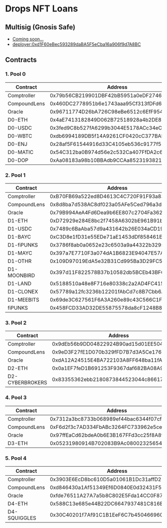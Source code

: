 # Drops NFT Loans

## Multisig (Gnosis Safe)

- [Coming soon...](https://gnosis-safe.io/app)
- [deployer:0xd1F60eBec593289daBA5F5eCba16a906f9d7A8BC](https://etherscan.io/address/0xd1f60ebec593289daba5f5ecba16a906f9d7a8bc)

## Contracts

### 1. Pool 0

| Contract     | Address                                    | Owner    |
| ------------ | ------------------------------------------ | -------- |
| Comptroller  | 0x79b56CB219901DBF42bB5951a0eDF27465F96206 | Deployer |
| CompoundLens | 0x460DC2778951b6e1743aaa95Cf313fDFd61f1ecA | ---      |
| Oracle       | 0x96711774D26bA726C98eBe6512c6EfF954a2e575 | ---      |
| D0-ETH       | 0x4aE7413182849D062B72518928a4b2DE87F0e411 | ---      |
| D0-USDC      | 0x3fed9C8b527fA6299b3044E5178ACc34eC2e25e2 | ---      |
| D0-WBTC      | 0xdb6994189DB5f14A9261CF0420cC377BADaB03bE | ---      |
| D0-ENJ       | 0x28af5F61544916d33C4105eb536c9177f5523b67 | ---      |
| D0-MATIC     | 0x54C312ba0B974d56e2c532Ca407FfDA2c6a14793 | ---      |
| D0-DOP       | 0xAa08183a98b10BBAdb9CCAa852319382120D4683 | ---      |

### 2. Pool 1

| Contract     | Address                                    | Owner    |
| ------------ | ------------------------------------------ | -------- |
| Comptroller  | 0xB70FB69a522ed8D4613C4C720F91F93a836EE2f5 | Deployer |
| CompoundLens | 0x8d8ba7d538AC8df023a05AFe5Ced796a3dc14E09 | ---      |
| Oracle       | 0x79B994AeA4Fd6Dea9b6EE807c2704Fa36219b5f6 | ---      |
| D1-ETH       | 0xD72929e284E8bc2f7458A6302bE961B91bccB339 | ---      |
| D1-USDC      | 0x7489c6BaAba57d9a431642b26E034aCD191039f7 | ---      |
| D1-BAYC      | 0xC3D8e1fD31e55EDe71aE1453dDf858461E23B59a | ---      |
| D1-fiPUNKS   | 0x3786f8ab0a0652e23c6503a9a44322b3295608fe | ---      |
| D1-MAYC      | 0x397a7E7710F3a074dA1B6823E94047E57A5db896 | ---      |
| D1-OTHR      | 0x109D97019EdA5e32B31Cd995Ba3D29FC5A3e7c97 | ---      |
| D1-MOONBIRD  | 0x397d11F822578B37b10582db5BCEb43BF6E7C85b | ---      |
| D1-LAND      | 0x5188510a48e8F716e80338c2a2AD4FC415aFC290 | ---      |
| D1-CLONEX    | 0x57789a12fc3236b12201fAbCd7c8B7Cbb6A94727 | ---      |
| D1-MEEBITS   | 0x69de3C627561F6A3A260e89c43C566C1F3c93E23 | ---      |
| fiPUNKS      | 0x458FCD33AD32DE55875578da8cF1248B8765EC95 | ---      |

### 3. Pool 2

| Contract        | Address                                    | Owner    |
| --------------- | ------------------------------------------ | -------- |
| Comptroller     | 0x9dEb56b9DD04822924B90ad15d01EE50415f8bC7 | Deployer |
| CompoundLens    | 0x9eD3F27fE1D070b329fFD7B7d3A5Ce176D845884 | ---      |
| Oracle          | 0xdA12A24515E4BA722103A8FF648ba11fAF7992E1 | ---      |
| D2-ETH          | 0x0a1EF7feD1B691253F9367daf682BA08A9D2fD9C | ---      |
| D2-CYBERBROKERS | 0x83355362ebb2180873844523044c866170f9D99C | ---      |

### 4. Pool 3

| Contract     | Address                                    | Owner    |
| ------------ | ------------------------------------------ | -------- |
| Comptroller  | 0x7312a3bc8733b068989ef44bac6344f07cfcde7f | Deployer |
| CompoundLens | 0xF6d2f3c7AD334FbABc3264FC733962e5ceA65F5A | ---      |
| Oracle       | 0x97ffEaCd62bdeA0b6E3B167FFd3cc25f8A8fc47f | ---      |
| D3-ETH       | 0x05231980914B702083B9Ac08002325654F6eb95B | ---      |

### 5. Pool 4

| Contract     | Address                                    | Owner    |
| ------------ | ------------------------------------------ | -------- |
| Comptroller  | 0x3903E6EcD8bc610D5a01061B1Dc31affD21F81C6 | Deployer |
| CompoundLens | 0xd846430a1Af51349Ef6D0840E0d32431F564b979 | ---      |
| Oracle       | 0xfde76511A27A7a5b8C802E5Fda14CC0F879bC2C6 | ---      |
| D4-ETH       | 0x588C13e685e44B22DC6647937481C816E5FeE086 | ---      |
| D4-SQUIGGLES | 0x30C40201f7Af91C1B1EeF6C7b4504669602a82f5 | ---      |
